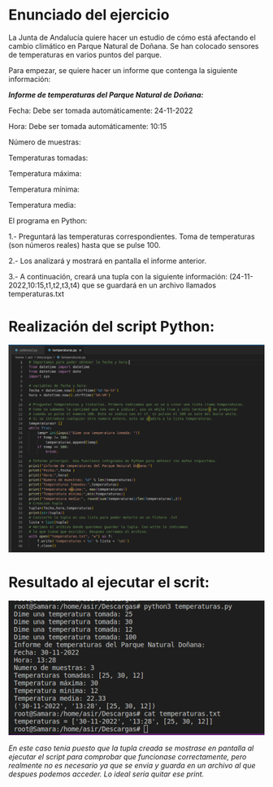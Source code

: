 # Enunciado del ejercicio
La Junta de Andalucía quiere hacer un estudio de cómo está afectando el cambio climático en Parque Natural de Doñana. 
Se han colocado sensores de temperaturas en varios puntos del parque.

Para empezar, se quiere hacer un informe que contenga la siguiente información:

***Informe de temperaturas del Parque Natural de Doñana:***

Fecha: Debe ser tomada automáticamente: 24-11-2022

Hora: Debe ser tomada automáticamente: 10:15

Número de muestras:

Temperaturas tomadas:

Temperatura máxima:

Temperatura mínima:

Temperatura media:

El programa en Python:

1.- Preguntará las temperaturas correspondientes.
Toma de temperaturas (son números reales) hasta que se pulse 100.

2.- Los analizará y mostrará en pantalla el informe anterior.

3.- A continuación, creará una tupla con la siguiente información:
(24-11-2022,10:15,t1,t2,t3,t4) que se guardará en un archivo llamados temperaturas.txt


# Realización del script Python:

![Realizacion-script](https://github.com/samarameit/Python/blob/main/imagenes/temperaturasScript.png)

# Resultado al ejecutar el scrit:

![Resultado](https://github.com/samarameit/Python/blob/main/imagenes/temperaturasResultado.png)

*En este caso tenia puesto que la tupla creada se mostrase en pantalla al ejecutar el script para comprobar que funcionase correctamente, pero realmente no es necesario ya que se envía y guarda en un archivo al que despues podemos acceder. Lo ideal sería quitar ese print.*
